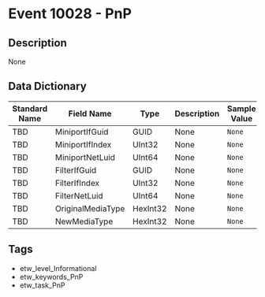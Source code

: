 # Event 10028 - PnP

## Description
None

## Data Dictionary
|Standard Name|Field Name|Type|Description|Sample Value|
|---|---|---|---|---|
|TBD|MiniportIfGuid|GUID|None|`None`|
|TBD|MiniportIfIndex|UInt32|None|`None`|
|TBD|MiniportNetLuid|UInt64|None|`None`|
|TBD|FilterIfGuid|GUID|None|`None`|
|TBD|FilterIfIndex|UInt32|None|`None`|
|TBD|FilterNetLuid|UInt64|None|`None`|
|TBD|OriginalMediaType|HexInt32|None|`None`|
|TBD|NewMediaType|HexInt32|None|`None`|

## Tags
* etw_level_Informational
* etw_keywords_PnP
* etw_task_PnP
